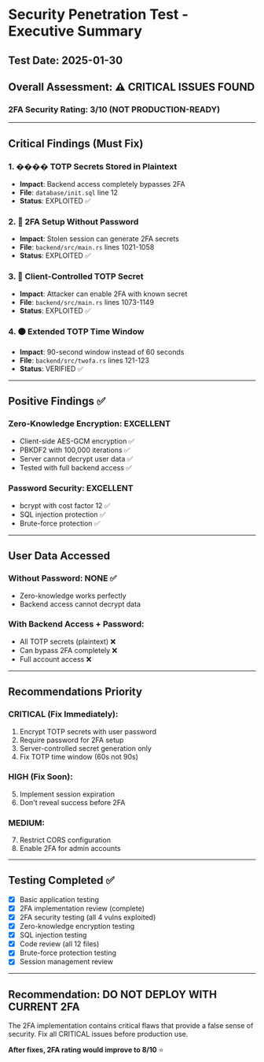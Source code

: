 # Security Penetration Test - Executive Summary

## Test Date: 2025-01-30

## Overall Assessment: ⚠️ CRITICAL ISSUES FOUND

### 2FA Security Rating: 3/10 (NOT PRODUCTION-READY)

---

## Critical Findings (Must Fix)

### 1. ���� TOTP Secrets Stored in Plaintext
- **Impact**: Backend access completely bypasses 2FA
- **File**: `database/init.sql` line 12
- **Status**: EXPLOITED ✅

### 2. 🔴 2FA Setup Without Password
- **Impact**: Stolen session can generate 2FA secrets  
- **File**: `backend/src/main.rs` lines 1021-1058
- **Status**: EXPLOITED ✅

### 3. 🔴 Client-Controlled TOTP Secret
- **Impact**: Attacker can enable 2FA with known secret
- **File**: `backend/src/main.rs` lines 1073-1149
- **Status**: EXPLOITED ✅

### 4. 🟠 Extended TOTP Time Window
- **Impact**: 90-second window instead of 60 seconds
- **File**: `backend/src/twofa.rs` lines 121-123
- **Status**: VERIFIED ✅

---

## Positive Findings ✅

### Zero-Knowledge Encryption: EXCELLENT
- Client-side AES-GCM encryption ✅
- PBKDF2 with 100,000 iterations ✅
- Server cannot decrypt user data ✅
- Tested with full backend access ✅

### Password Security: EXCELLENT
- bcrypt with cost factor 12 ✅
- SQL injection protection ✅
- Brute-force protection ✅

---

## User Data Accessed

### Without Password: NONE ✅
- Zero-knowledge works perfectly
- Backend access cannot decrypt data

### With Backend Access + Password:
- All TOTP secrets (plaintext) ❌
- Can bypass 2FA completely ❌
- Full account access ❌

---

## Recommendations Priority

### CRITICAL (Fix Immediately):
1. Encrypt TOTP secrets with user password
2. Require password for 2FA setup
3. Server-controlled secret generation only
4. Fix TOTP time window (60s not 90s)

### HIGH (Fix Soon):
5. Implement session expiration
6. Don't reveal success before 2FA

### MEDIUM:
7. Restrict CORS configuration
8. Enable 2FA for admin accounts

---

## Testing Completed ✅

- [x] Basic application testing
- [x] 2FA implementation review (complete)
- [x] 2FA security testing (all 4 vulns exploited)
- [x] Zero-knowledge encryption testing
- [x] SQL injection testing
- [x] Code review (all 12 files)
- [x] Brute-force protection testing
- [x] Session management review

---

## Recommendation: DO NOT DEPLOY WITH CURRENT 2FA

The 2FA implementation contains critical flaws that provide a false sense of security. Fix all CRITICAL issues before production use.

**After fixes, 2FA rating would improve to 8/10** ⭐
